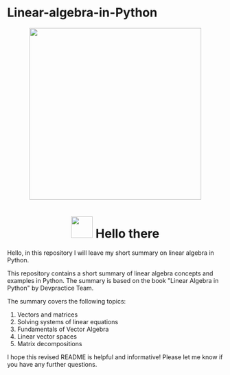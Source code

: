 # Linear-algebra-in-Python

<div id="header" align="center">
  <img src="https://media1.tenor.com/m/bxeM9N2IXLsAAAAd/osita-osita-iheme.gif" width="400"/>
</div>

<div id="badges" align="center">
  <h1>
    <img src="https://media.tenor.com/znmQl_Of2AAAAAAi/pepe-jedi-pablojedi.gif" width="50px"/>
    Hello there
  </h1>
</div>


Hello, in this repository I will leave my short summary on linear algebra in Python.

This repository contains a short summary of linear algebra concepts and examples in Python. The summary is based on the book "Linear Algebra in Python" by Devpractice Team.

The summary covers the following topics:

1. Vectors and matrices
2. Solving systems of linear equations
3. Fundamentals of Vector Algebra
4. Linear vector spaces
5. Matrix decompositions

I hope this revised README is helpful and informative! Please let me know if you have any further questions.
